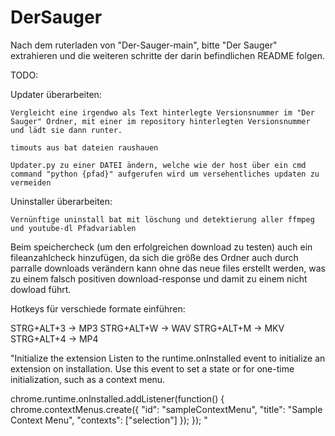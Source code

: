 # DerSauger

Nach dem ruterladen von "Der-Sauger-main", bitte "Der Sauger" extrahieren und die weiteren schritte der darin befindlichen README folgen. 


TODO:

Updater überarbeiten:

	Vergleicht eine irgendwo als Text hinterlegte Versionsnummer im "Der Sauger" Ordner, mit einer im repository hinterlegten Versionsnummer und lädt sie dann runter.

	timouts aus bat dateien raushauen

	Updater.py zu einer DATEI ändern, welche wie der host über ein cmd command "python {pfad}" aufgerufen wird um versehentliches updaten zu vermeiden

Uninstaller überarbeiten:

	Vernünftige uninstall bat mit löschung und detektierung aller ffmpeg und youtube-dl Pfadvariablen



Beim speichercheck (um den erfolgreichen download zu testen) auch ein fileanzahlcheck hinzufügen, da sich die größe des Ordner auch durch parralle downloads verändern kann
ohne das neue files erstellt werden, was zu einem falsch positiven download-response und damit zu einem nicht dowload führt.



Hotkeys für verschiede formate einführen:

STRG+ALT+3 -> MP3
STRG+ALT+W -> WAV
STRG+ALT+M -> MKV
STRG+ALT+4 -> MP4


"Initialize the extension 
Listen to the runtime.onInstalled event to initialize an extension on installation. Use this event to set a state or for one-time initialization, such as a context menu.

chrome.runtime.onInstalled.addListener(function() {
  chrome.contextMenus.create({
    "id": "sampleContextMenu",
    "title": "Sample Context Menu",
    "contexts": ["selection"]
  });
}); "
